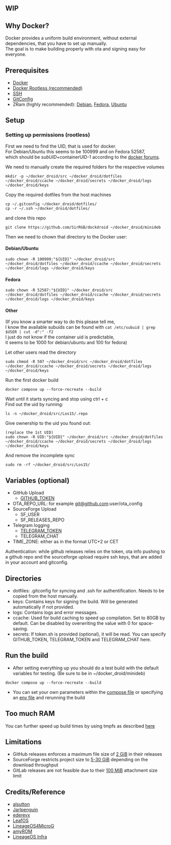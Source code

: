 WIP
----

## Why Docker?

Docker provides a uniform build environment, without external dependencies, that you have to set up manually.  
The goal is to make building properly with ota and signing easy for everyone.


## Prerequisites

- [Docker](https://docs.docker.com/engine/install)
- [Docker Rootless (recommended)](https://docs.docker.com/engine/security/rootless/)
- [SSH](https://docs.github.com/en/authentication/connecting-to-github-with-ssh/generating-a-new-ssh-key-and-adding-it-to-the-ssh-agent)
- [GitConfig](https://git-scm.com/book/en/v2/Getting-Started-First-Time-Git-Setup)
- ZRam (highly recommended): [Debian](https://wiki.debian.org/ZRam), [Fedora](https://github.com/systemd/zram-generator), [Ubuntu](https://wiki.ubuntuusers.de/zRam)


## Setup

### Setting up permissions (rootless)

First we need to find the UID, that is used for docker.  
For Debian/Ubuntu this seems to be 100999 and on Fedora 52587,  
which should be $subUID+$containerUID-1 according to the [docker forums](https://forums.docker.com/t/map-more-uid-on-rootless-docker-and-mount-volume/102928/8).


We need to manually create the required folders for the respective volumes
```
mkdir -p ~/docker_droid/src ~/docker_droid/dotfiles ~/docker_droid/ccache ~/docker_droid/secrets ~/docker_droid/logs ~/docker_droid/keys
```
Copy the required dotfiles from the host machines
```
cp ~/.gitconfig ~/docker_droid/dotfiles/
cp -r ~/.ssh ~/docker_droid/dotfiles/
```
and clone this repo
```
git clone https://github.com/SirRGB/dockdroid ~/docker_droid/minideb
```

Then we need to chown that directory to the Docker user:

#### Debian/Ubuntu
```
sudo chown -R 100999:"${UID}" ~/docker_droid/src ~/docker_droid/dotfiles ~/docker_droid/ccache ~/docker_droid/secrets ~/docker_droid/logs ~/docker_droid/keys
```

#### Fedora
```
sudo chown -R 52587:"${UID}" ~/docker_droid/src ~/docker_droid/dotfiles ~/docker_droid/ccache ~/docker_droid/secrets ~/docker_droid/logs ~/docker_droid/keys
```

#### Other
(If you know a smarter way to do this please tell me,  
I know the available subuids can be found with `cat /etc/subuid | grep $USER | cut -d":" -f2`  
I just do not know if the container uid is predictable,  
it seems to be 1000 for debian/ubuntu and 100 for fedora)

Let other users read the directory
```
sudo chmod -R 507 ~/docker_droid/src ~/docker_droid/dotfiles ~/docker_droid/ccache ~/docker_droid/secrets ~/docker_droid/logs ~/docker_droid/keys
```
Run the first docker build
```
docker compose up --force-recreate --build
```
Wait until it starts syncing and stop using ctrl + c  
Find out the uid by running:
```
ls -n ~/docker_droid/src/Los15/.repo
```
Give ownership to the uid you found out:
```
(replace the 1st UID)
sudo chown -R UID:"${UID}" ~/docker_droid/src ~/docker_droid/dotfiles ~/docker_droid/ccache ~/docker_droid/secrets ~/docker_droid/logs ~/docker_droid/keys
```
And remove the incomplete sync
```
sudo rm -rf ~/docker_droid/src/Los15/
```


## Variables (optional)

- GitHub Upload
  - [GITHUB_TOKEN](https://docs.github.com/en/authentication/keeping-your-account-and-data-secure/managing-your-personal-access-tokens)
- OTA_REPO_URL: for example git@github.com:user/ota_config
- SourceForge Upload
  - SF_USER
  - SF_RELEASES_REPO
- Telegram logging
  - [TELEGRAM_TOKEN](https://core.telegram.org/bots/features#botfather)
  - TELEGRAM_CHAT
- TIME_ZONE: either as in the format UTC+2 or CET

Authentication:
while github releases relies on the token, ota info pushing to a github repo and the sourceforge upload require ssh keys, that are added in your account and gitconfig.


## Directories

- dotfiles: .gitconfig for syncing and .ssh for authentification. Needs to be copied from the host manually.
- keys: Contains keys for signing the build. Will be generated automatically if not provided.
- logs: Contains logs and error messages.
- ccache: Used for build caching to speed up compilation. Set to 80GB by default. Can be disabled by overwriting the value with 0 for space-saving.
- secrets: If token.sh is provided (optional), it will be read. You can specify GITHUB_TOKEN, TELEGRAM_TOKEN and TELEGRAM_CHAT here.


## Run the build

- After setting everything up you should do a test build with the default variables for testing. (Be sure to be in ~/docker_droid/minideb)
```
docker compose up --force-recreate --build
```
- You can set your own parameters within the [compose file](https://docs.docker.com/compose/how-tos/environment-variables/set-environment-variables/#use-the-environment-attribute) or specifying an [env file](https://docs.docker.com/compose/how-tos/environment-variables/set-environment-variables/#use-the-env_file-attribute) and rerunning the build


## Too much RAM

You can further speed up build times by using tmpfs as described [here](https://github.com/alsutton/aosp-build-docker-images/tree/main?tab=readme-ov-file#improving-performance-on-linux)


## Limitations

- GitHub releases enforces a maximum file size of [2 GiB](https://docs.github.com/en/repositories/working-with-files/managing-large-files/about-large-files-on-github#distributing-large-binaries) in their releases
- SourceForge restricts project size to [5-30 GiB](https://sourceforge.net/p/forge/documentation/Disk%20Quotas) depending on the download throughput
- GitLab releases are not feasible due to their [100 MiB](https://docs.gitlab.com/user/gitlab_com/#gitlab-cicd) attachment size limit


## Credits/Reference

- [alsutton](https://github.com/alsutton/aosp-build-docker-images/blob/main/debian-12-aosp.dockerfile)
- [Jarlpenguin](https://github.com/Jarlpenguin/releases)
- [ederevx](https://github.com/ederevx/android_scripts)
- [LeafOS](https://github.com/LeafOS-Project/leaf_build)
- [LineageOS4MicroG](https://github.com/lineageos4microg/docker-lineage-cicd)
- [amyROM](https://github.com/amyROM/vendor_amy/blob/207d5e32c3fba38b9fe1ab9cd12c71ca6b81d653/scripts/generate_json_build_info.sh)
- [LineageOS Infra](https://github.com/lineageos-infra/build-config/tree/main/android)
